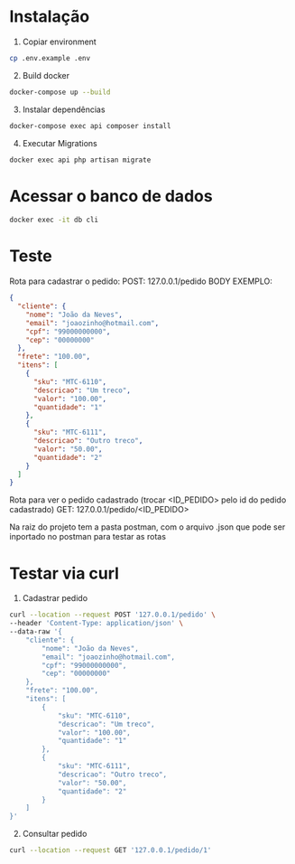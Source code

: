 # Instalação

1. Copiar environment

```sh
cp .env.example .env
```

2. Build docker

```sh
docker-compose up --build
```

3. Instalar dependências

```sh
docker-compose exec api composer install
```

4. Executar Migrations

```sh
docker exec api php artisan migrate
```

# Acessar o banco de dados

```sh
docker exec -it db cli
```

# Teste

Rota para cadastrar o pedido:
POST: 127.0.0.1/pedido
BODY EXEMPLO:

```json
{
  "cliente": {
    "nome": "João da Neves",
    "email": "joaozinho@hotmail.com",
    "cpf": "99000000000",
    "cep": "00000000"
  },
  "frete": "100.00",
  "itens": [
    {
      "sku": "MTC-6110",
      "descricao": "Um treco",
      "valor": "100.00",
      "quantidade": "1"
    },
    {
      "sku": "MTC-6111",
      "descricao": "Outro treco",
      "valor": "50.00",
      "quantidade": "2"
    }
  ]
}
```

Rota para ver o pedido cadastrado (trocar <ID_PEDIDO> pelo id do pedido cadastrado)
GET: 127.0.0.1/pedido/<ID_PEDIDO>

Na raiz do projeto tem a pasta postman, com o arquivo .json que pode ser inportado no postman para testar as rotas

# Testar via curl

1. Cadastrar pedido

```sh
curl --location --request POST '127.0.0.1/pedido' \
--header 'Content-Type: application/json' \
--data-raw '{
    "cliente": {
        "nome": "João da Neves",
        "email": "joaozinho@hotmail.com",
        "cpf": "99000000000",
        "cep": "00000000"
    },
    "frete": "100.00",
    "itens": [
        {
            "sku": "MTC-6110",
            "descricao": "Um treco",
            "valor": "100.00",
            "quantidade": "1"
        },
        {
            "sku": "MTC-6111",
            "descricao": "Outro treco",
            "valor": "50.00",
            "quantidade": "2"
        }
    ]
}'
```

2. Consultar pedido

```sh
curl --location --request GET '127.0.0.1/pedido/1'
```
